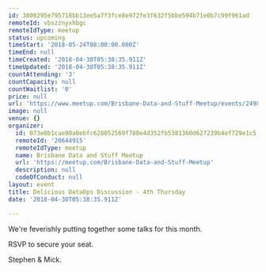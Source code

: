```yaml
---
id: 3800295e795718bb13ee5a7f3fce8e972fe3f632f5bbe594b71e0b7c99f961ad
remoteId: vbszznyxhbgc
remoteIdType: meetup
status: upcoming
timeStart: '2018-05-24T08:00:00.000Z'
timeEnd: null
timeCreated: '2018-04-30T05:38:35.911Z'
timeUpdated: '2018-04-30T05:38:35.911Z'
countAttending: '3'
countCapacity: null
countWaitlist: '0'
price: null
url: 'https://www.meetup.com/Brisbane-Data-and-Stuff-Meetup/events/249828438/'
image: null
venue: {}
organizer:
  id: 073e0b1cae90a0ebfc628052569f780e4d352fb5381360d627239b4ef729e1c5
  remoteId: '20644915'
  remoteIdType: meetup
  name: Brisbane Data and Stuff Meetup
  url: 'https://meetup.com/Brisbane-Data-and-Stuff-Meetup'
  description: null
  codeOfConduct: null
layout: event
title: Delicious DataOps Discussion - 4th Thursday
date: '2018-04-30T05:38:35.911Z'

---
```

<p>We're feverishly putting together some talks for this month.</p> <p>RSVP to secure your seat.</p> <p>Stephen &amp; Mick.</p>
